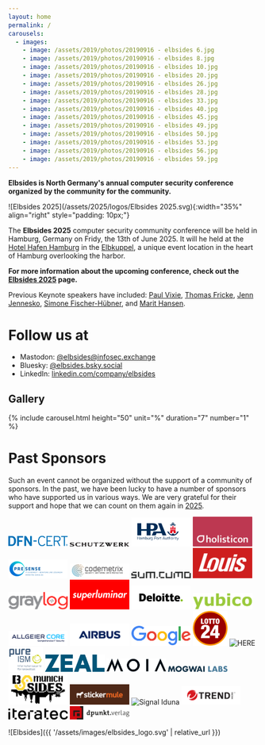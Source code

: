 ```yaml
---
layout: home
permalink: /
carousels:
  - images:
    - image: /assets/2019/photos/20190916 - elbsides 6.jpg
    - image: /assets/2019/photos/20190916 - elbsides 8.jpg
    - image: /assets/2019/photos/20190916 - elbsides 10.jpg
    - image: /assets/2019/photos/20190916 - elbsides 20.jpg
    - image: /assets/2019/photos/20190916 - elbsides 26.jpg
    - image: /assets/2019/photos/20190916 - elbsides 28.jpg
    - image: /assets/2019/photos/20190916 - elbsides 33.jpg
    - image: /assets/2019/photos/20190916 - elbsides 40.jpg
    - image: /assets/2019/photos/20190916 - elbsides 45.jpg
    - image: /assets/2019/photos/20190916 - elbsides 49.jpg
    - image: /assets/2019/photos/20190916 - elbsides 50.jpg
    - image: /assets/2019/photos/20190916 - elbsides 53.jpg
    - image: /assets/2019/photos/20190916 - elbsides 56.jpg
    - image: /assets/2019/photos/20190916 - elbsides 59.jpg
---
```



**Elbsides is North Germany's annual computer security conference organized by the community for the community.**


![Elbsides 2025](/assets/2025/logos/Elbsides 2025.svg){:width="35%" align="right" style="padding: 10px;"}

The **Elbsides 2025** computer security community conference will be held in Hamburg, Germany on Fridy, the 13th of June 2025. It will he held at the [Hotel Hafen Hamburg](https://www.hotel-hafen-hamburg.de) in the [Elbkuppel](https://www.hotel-hafen-hamburg.de/en/conferences/elbkuppel/), a unique event location in the heart of Hamburg overlooking the harbor.

**For more information about the upcoming conference, check out the [Elbsides 2025](/2025/) page.**

Previous Keynote speakers have included: [Paul Vixie](https://www.linkedin.com/in/paulvixie/), [Thomas Fricke](https://thomasfricke.de), [Jenn Jennesko](https://www.linkedin.com/in/jenniferjanesko/), [Simone Fischer-Hübner](https://www.kau.se/forskare/simone-fischer-hubner), and [Marit Hansen](https://de.wikipedia.org/wiki/Marit_Hansen).


# Follow us at

* Mastodon: [@elbsides@infosec.exchange](https://infosec.exchange/@elbsides)
* Bluesky: [@elbsides.bsky.social](https://bsky.app/profile/elbsides.bsky.social)
* LinkedIn: [linkedin.com/company/elbsides](https://www.linkedin.com/company/elbsides/?viewAsMember=true)

## Gallery

{% include carousel.html height="50" unit="%" duration="7" number="1" %}

# Past Sponsors

Such an event cannot be organized without the support of a community of sponsors. In the past, we have been lucky to have a number of sponsors who have supported us in various ways. We are very grateful for their support and hope that we can count on them again in [2025](/2025/).


<aside>
  <img src="/assets/2024/logos/dfn_cert-logo-registered-blue_rgb.svg" alt="DFN-CERT Services GmbH" style="max-height: 70px; max-width: 120px;">
  <img src="/assets/2019/logos/Schutzwerk_Logo_RZ.svg" alt="Schutzwerk GmbH" style="max-height: 70px; max-width: 120px;">
  <img src="/assets/2024/logos/Logo_HPA_Logo_RGB.svg" alt="Hamburg Port Authority" style="max-height: 70px; max-width: 120px;">
  <img src="/assets/2019/logos/Holisticon-logo2016-white-on-sunrise-cmyk.png" alt="Holisticon" style="max-height: 70px; max-width: 120px;">
  <img src="/assets/2019/logos/Logo_Presense_DE_rgb_blue_www.svg" alt="PRESENSE Technologies GmbH" style="max-height: 70px; max-width: 120px;">
  <img src="/assets/2019/logos/codemetrix-logo.jpeg" alt="Codemetrix GmbH" style="max-height: 70px; max-width: 120px;">
  <img src="/assets/2019/logos/sum.cumo-logo.png" alt="sum.cumo GmbH" style="max-height: 70px; max-width: 120px;">
  <img src="/assets/2024/logos/Logo_Louis.svg" alt="Louis" style="max-height: 70px; max-width: 120px;">
  <img src="/assets/2019/logos/Graylog_Logo_FINAL_color.png" alt="Graylog" style="max-height: 70px; max-width: 120px;">
  <img src="/assets/2019/logos/Superluminar-400px.png" alt="Superluminar" style="max-height: 70px; max-width: 120px;">
  <img src="/assets/2019/logos/Deloitte-200px.png" alt="Deloitte" style="max-height: 70px; max-width: 120px;">
  <img src="/assets/2019/logos/Yubico_Logo_Big.png" alt="Yubico" style="max-height: 70px; max-width: 120px;">
  <img src="/assets/2019/logos/Allgeier-CORE-With-Claim-200px.png" alt="Allgeier CORE GmbH" style="max-height: 70px; max-width: 120px;">
  <img src="/assets/2019/logos/AIRBUS_Blue.png" alt="Airbus" style="max-height: 70px; max-width: 120px;">
  <img src="/assets/2019/logos/googlelogo_color_466x156dp.png" alt="Google" style="max-height: 70px; max-width: 120px;">
  <img src="/assets/2019/logos/L24_Logo_Hoch_rgb_neg_200px.png" alt="Lotto24" style="max-height: 70px; max-width: 70px;">
  <img src="/assets/2019/logos/HERE_Logo_2016_POS_cmyk_IsoCV2.jpg" alt="HERE" style="max-height: 70px; max-width: 70px;">
  <img src="/assets/images/pureISM_Logo_slogan.svg" alt="pure ISM GmbH" style="max-height: 70px; max-width: 70px;">
  <img src="/assets/images/ZEAL-Logo-Blue.svg" alt="ZEAL Network SE" style="max-height: 70px; max-width: 120px;">
  <img src="/assets/images/MOIA.svg" alt="MOIA" style="max-height: 70px; max-width: 120px;">
  <img src="/assets/2024/logos/mogwai-labs-logo-blaugrau.svg" alt="Mogwai Labs" style="max-height: 70px; max-width: 120px;">
  <img src="/assets/2024/logos/BsidesMunich.png" alt="BSidesMunich" style="max-height: 70px; max-width: 120px;">
  <img src="/assets/images/sticker-mule-logo-dark.png" alt="Stickermule" style="max-height: 70px; max-width: 120px;">
  <img src="/assets/2024/logos/SI_Logo_Claim_RGB_Blue.svg" alt="Signal Iduna" style="max-height: 70px; max-width: 120px;">
  <img src="/assets/2024/logos/TM_Horizontal Logo_RGB_Colour.svg" alt="Trend Micro" style="max-height: 70px; max-width: 120px;">
  <img src="/assets/2024/logos/Logo_iteratec.svg" alt="Iteratec" style="max-height: 70px; max-width: 120px;">
  <img src="/assets/2024/logos/dpunkt.logo rot_schwarz.svg" alt="dpunkt Verlag" style="max-height: 70px; max-width: 120px;">
</aside>

![Elbsides]({{ '/assets/images/elbsides_logo.svg' | relative_url }})

<!-- {:width="35%" align="center" style="padding: 10px;"} -->
